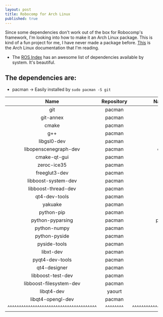 ```yaml
---
layout: post
title: Robocomp for Arch Linux
published: true
---
```


Since some dependencies don't work out of the box for Robocomp's framework, I'm looking into how to make it an Arch Linux package. This is kind of a fun project for me, I have never made a package before.
[This](https://wiki.archlinux.org/index.php/creating_packages) is the Arch Linux documentation that I'm reading.

- The [ROS Index](http://rosindex.github.io/d/qt4-dev-tools/) has an awesome list of dependencies available by system. It's beautiful. 


## The dependencies are:


* pacman -> Easily installed by `sudo pacman -S git`






Name              | Repository | Name in Repository        |  Tested?
:---: | :---: | :---: | :---:
git | pacman | git | yes
git-annex | pacman | git-annex | no
cmake | pacman | cmake | yes
g++ | pacman | gcc | yes
libgsl0-dev | pacman | gsl |yes
libopenscenegraph-dev | pacman | openscenegraph | yes
cmake-qt-gui | pacman | cmake | yes
zeroc-ice35  | pacman | zeroc-ice | no
freeglut3-dev  | pacman | freeglut | no
libboost-system-dev | pacman | boost-libs | no
libboost-thread-dev | pacman | boost-libs | no
qt4-dev-tools | pacman | qt4 | yes
yakuake | pacman | yakuake | no 
python-pip | pacman | python-pip | yes  
python-pyparsing | pacman | python-pyparsing | no 
python-numpy | pacman | python-numpy | no 
python-pyside | pacman | python-pyside | no 
pyside-tools | pacman | pyside-tools | no
libxt-dev | pacman | lib32-libxtst | **no** 
pyqt4-dev-tools | pacman | python-pyqt4 | **no** 
qt4-designer | pacman | qt4 | no 
libboost-test-dev | pacman | boost | no 
libboost-filesystem-dev | pacman | boost-libs | no 
libqt4-dev | yaourt | lib32-qt4 | no 
libqt4-opengl-dev | pacman | qt4 | yes 
^^^^^^^^^^^^^^^^^^^^^^^^^^^^^^^^^^^^^^^ | ^^^^^^^^ | ^^^^^^^^^^^^^^^^^^^^^^^^^^^^^^^^^^^^^^^ | ^^^
